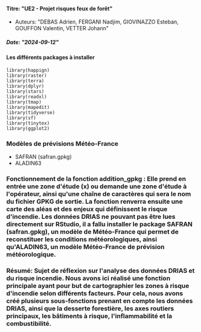 #### Titre: "UE2 - Projet risques feux de forêt"
* Auteurs: "DEBAS Adrien, FERGANI Nadjim, GIOVINAZZO Esteban, GOUFFON Valentin, VETTER Johann"
##### Date: "2024-09-12"
    
#### Les différents packages à installer 
 ```{r load_packages, include=FALSE}
library(happign)
library(raster)
library(terra)
library(dplyr)
library(stars)
library(readxl)
library(tmap)
library(mapedit)
library(tidyverse)
library(sf)
library(tinytex)
library(ggplot2)
```
### Modèles de prévisions Météo-France
- SAFRAN (safran.gpkg)
- ALADIN63

### Fonctionnement de la fonction addition_gpkg : Elle prend en entrée une zone d'étude (x) ou demande une zone d'étude à l'opérateur, ainsi qu'une chaîne de caractères qui sera le nom du fichier GPKG de sortie. La fonction renverra ensuite une carte des aléas et des enjeux qui définissent le risque d'incendie. Les données DRIAS ne pouvant pas être lues directement sur RStudio, il a fallu installer le package SAFRAN (safran.gpkg), un modèle de Météo-France qui permet de reconstituer les conditions météorologiques, ainsi qu'ALADIN63, un modèle Météo-France de prévision météorologique.


### Résumé: Sujet de réflexion sur l'analyse des données DRIAS et du risque incendie. Nous avons ici réalisé une fonction principale ayant pour but de cartographier les zones à risque d'incendie selon différents facteurs. Pour cela, nous avons créé plusieurs sous-fonctions prenant en compte les données DRIAS, ainsi que la desserte forestière, les axes routiers principaux, les bâtiments à risque, l'inflammabilité et la combustibilité.
